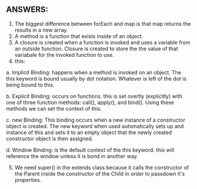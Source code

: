 ## ANSWERS:

1. The biggest difference between forEach and map is that map returns the results in a new array.
2. A method is a function that exists inside of an object.
3. A closure is created when a function is invoked and uses a variable from an outside function. Closure is created to store the the value of that variabale for the invoked function to use.
4. this:

a. Implicit Binding: happens when a method is invoked on an object. The this keyword is bound usually by dot notation. Whatever is left of the dot is being bound to this.

b. Explicit Binding: occurs on functions. this is set overtly (explicitly) with one of three function methods: call(), apply(), and bind(). Using these methods we can set the context of this.

c. new Binding: This binding occurs when a new instance of a constructor object is created. The new keyword when used automatically sets up and instance of this and sets it to an empty object that the newly created constructor object is then assigned.

d. Window Binding: is the default context of the this keyword. this will reference the window unless it is bond in another way.

5. We need super() in the extends class because it calls the constructor of the Parent inside the constructor of the Child in order to passdown it's properties.
